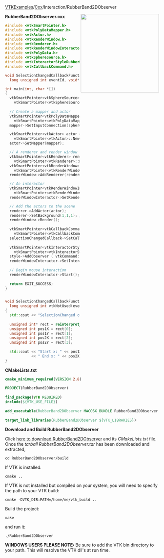 [VTKExamples](Home)/[Cxx](Cxx)/Interaction/RubberBand2DObserver

<img align="right" src="https://github.com/lorensen/VTKExamples/raw/master/Testing/Baseline/Interaction/TestRubberBand2DObserver.png" width="256" />

**RubberBand2DObserver.cxx**
```c++
#include <vtkSmartPointer.h>
#include <vtkPolyDataMapper.h>
#include <vtkActor.h>
#include <vtkRenderWindow.h>
#include <vtkRenderer.h>
#include <vtkRenderWindowInteractor.h>
#include <vtkPolyData.h>
#include <vtkSphereSource.h>
#include <vtkInteractorStyleRubberBand2D.h>
#include <vtkCallbackCommand.h>

void SelectionChangedCallbackFunction( vtkObject* caller, 
  long unsigned int eventId, void* clientData, void* callData );

int main(int, char *[])
{
  vtkSmartPointer<vtkSphereSource> sphereSource = 
    vtkSmartPointer<vtkSphereSource>::New();
  
  // Create a mapper and actor
  vtkSmartPointer<vtkPolyDataMapper> mapper = 
    vtkSmartPointer<vtkPolyDataMapper>::New();
  mapper->SetInputConnection(sphereSource->GetOutputPort());

  vtkSmartPointer<vtkActor> actor = 
    vtkSmartPointer<vtkActor>::New();
  actor->SetMapper(mapper);

  // A renderer and render window
  vtkSmartPointer<vtkRenderer> renderer = 
    vtkSmartPointer<vtkRenderer>::New();
  vtkSmartPointer<vtkRenderWindow> renderWindow = 
    vtkSmartPointer<vtkRenderWindow>::New();
  renderWindow->AddRenderer(renderer);

  // An interactor
  vtkSmartPointer<vtkRenderWindowInteractor> renderWindowInteractor = 
    vtkSmartPointer<vtkRenderWindowInteractor>::New();
  renderWindowInteractor->SetRenderWindow(renderWindow);

  // Add the actors to the scene
  renderer->AddActor(actor);
  renderer->SetBackground(1,1,1); // Background color white
  renderWindow->Render();
  
  vtkSmartPointer<vtkCallbackCommand> selectionChangedCallback = 
    vtkSmartPointer<vtkCallbackCommand>::New();
  selectionChangedCallback->SetCallback ( SelectionChangedCallbackFunction );
  
  vtkSmartPointer<vtkInteractorStyleRubberBand2D> style = 
    vtkSmartPointer<vtkInteractorStyleRubberBand2D>::New();
  style->AddObserver ( vtkCommand::SelectionChangedEvent, selectionChangedCallback );
  renderWindowInteractor->SetInteractorStyle( style );
    
  // Begin mouse interaction
  renderWindowInteractor->Start();
  
  return EXIT_SUCCESS;
}


void SelectionChangedCallbackFunction ( vtkObject* vtkNotUsed(caller), 
  long unsigned int vtkNotUsed(eventId), void* vtkNotUsed(clientData), void* callData )
{
  std::cout << "SelectionChanged callback" << std::endl;
  
  unsigned int* rect = reinterpret_cast<unsigned int*> ( callData );
  unsigned int pos1X = rect[0];
  unsigned int pos1Y = rect[1];
  unsigned int pos2X = rect[2];
  unsigned int pos2Y = rect[3];
 
  std::cout << "Start x: " << pos1X << " Start y: " << pos1Y 
            << " End x: " << pos2X << " End y: " << pos2Y << std::endl;
}
```
**CMakeLists.txt**
```cmake
cmake_minimum_required(VERSION 2.8)
 
PROJECT(RubberBand2DObserver)
 
find_package(VTK REQUIRED)
include(${VTK_USE_FILE})
 
add_executable(RubberBand2DObserver MACOSX_BUNDLE RubberBand2DObserver.cxx)
 
target_link_libraries(RubberBand2DObserver ${VTK_LIBRARIES})
```

**Download and Build RubberBand2DObserver**

Click [here to download RubberBand2DObserver](https://github.com/lorensen/VTKWikiExamplesTarballs/raw/master/RubberBand2DObserver.tar) and its *CMakeLists.txt* file.
Once the *tarball RubberBand2DObserver.tar* has been downloaded and extracted,
```
cd RubberBand2DObserver/build 
```
If VTK is installed:
```
cmake ..
```
If VTK is not installed but compiled on your system, you will need to specify the path to your VTK build:
```
cmake -DVTK_DIR:PATH=/home/me/vtk_build ..
```
Build the project:
```
make
```
and run it:
```
./RubberBand2DObserver
```
**WINDOWS USERS PLEASE NOTE:** Be sure to add the VTK bin directory to your path. This will resolve the VTK dll's at run time.

